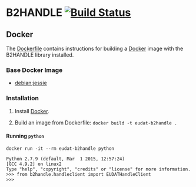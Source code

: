# B2HANDLE [![Build Status](https://jenkins.argo.grnet.gr/job/B2HANDLE_devel/badge/icon)](https://jenkins.argo.grnet.gr/job/B2HANDLE_devel)


## Docker
The [Dockerfile](Dockerfile) contains instructions for building a [Docker](https://www.docker.com/) image with the B2HANDLE library installed.


### Base Docker Image

* [debian:jessie](https://hub.docker.com/_/debian/)


### Installation

1. Install [Docker](https://www.docker.com/).

2. Build an image from Dockerfile: `docker build -t eudat-b2handle .`


#### Running `python`

    docker run -it --rm eudat-b2handle python

    Python 2.7.9 (default, Mar  1 2015, 12:57:24) 
    [GCC 4.9.2] on linux2
    Type "help", "copyright", "credits" or "license" for more information.
    >>> from b2handle.handleclient import EUDATHandleClient
    >>>
